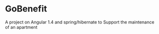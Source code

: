 # GoBenefit
A project on Angular 1.4 and spring/hibernate to Support the maintenance of an apartment
